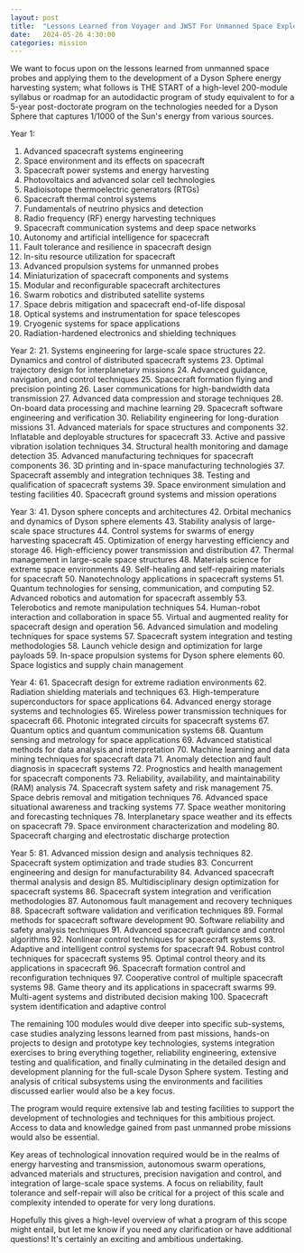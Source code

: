 ```yaml
---
layout: post
title:  "Lessons Learned from Voyager and JWST For Unmanned Space Exploration, Laboratories And Industry"
date:   2024-05-26 4:30:00
categories: mission
---
```


We want to focus upon on the lessons learned from unmanned space probes and applying them to the development of a Dyson Sphere energy harvesting system; what follows is THE START of a high-level 200-module syllabus or roadmap for an autodidactic program of study equivalent to for a 5-year post-doctorate program on the technologies needed for a Dyson Sphere that captures 1/1000 of the Sun's energy from various sources. 

Year 1:
1. Advanced spacecraft systems engineering 
2. Space environment and its effects on spacecraft
3. Spacecraft power systems and energy harvesting
4. Photovoltaics and advanced solar cell technologies 
5. Radioisotope thermoelectric generators (RTGs)
6. Spacecraft thermal control systems
7. Fundamentals of neutrino physics and detection
8. Radio frequency (RF) energy harvesting techniques
9. Spacecraft communication systems and deep space networks
10. Autonomy and artificial intelligence for spacecraft
11. Fault tolerance and resilience in spacecraft design
12. In-situ resource utilization for spacecraft 
13. Advanced propulsion systems for unmanned probes
14. Miniaturization of spacecraft components and systems
15. Modular and reconfigurable spacecraft architectures
16. Swarm robotics and distributed satellite systems
17. Space debris mitigation and spacecraft end-of-life disposal
18. Optical systems and instrumentation for space telescopes
19. Cryogenic systems for space applications 
20. Radiation-hardened electronics and shielding techniques

Year 2: 
21. Systems engineering for large-scale space structures
22. Dynamics and control of distributed spacecraft systems
23. Optimal trajectory design for interplanetary missions
24. Advanced guidance, navigation, and control techniques
25. Spacecraft formation flying and precision pointing
26. Laser communications for high-bandwidth data transmission
27. Advanced data compression and storage techniques
28. On-board data processing and machine learning
29. Spacecraft software engineering and verification
30. Reliability engineering for long-duration missions
31. Advanced materials for space structures and components
32. Inflatable and deployable structures for spacecraft
33. Active and passive vibration isolation techniques
34. Structural health monitoring and damage detection
35. Advanced manufacturing techniques for spacecraft components
36. 3D printing and in-space manufacturing technologies
37. Spacecraft assembly and integration techniques
38. Testing and qualification of spacecraft systems
39. Space environment simulation and testing facilities
40. Spacecraft ground systems and mission operations

Year 3:
41. Dyson sphere concepts and architectures
42. Orbital mechanics and dynamics of Dyson sphere elements
43. Stability analysis of large-scale space structures 
44. Control systems for swarms of energy harvesting spacecraft
45. Optimization of energy harvesting efficiency and storage
46. High-efficiency power transmission and distribution 
47. Thermal management in large-scale space structures
48. Materials science for extreme space environments 
49. Self-healing and self-repairing materials for spacecraft
50. Nanotechnology applications in spacecraft systems
51. Quantum technologies for sensing, communication, and computing
52. Advanced robotics and automation for spacecraft assembly
53. Telerobotics and remote manipulation techniques
54. Human-robot interaction and collaboration in space
55. Virtual and augmented reality for spacecraft design and operation
56. Advanced simulation and modeling techniques for space systems
57. Spacecraft system integration and testing methodologies
58. Launch vehicle design and optimization for large payloads
59. In-space propulsion systems for Dyson sphere elements
60. Space logistics and supply chain management

Year 4:
61. Spacecraft design for extreme radiation environments
62. Radiation shielding materials and techniques
63. High-temperature superconductors for space applications
64. Advanced energy storage systems and technologies
65. Wireless power transmission techniques for spacecraft 
66. Photonic integrated circuits for spacecraft systems
67. Quantum optics and quantum communication systems
68. Quantum sensing and metrology for space applications
69. Advanced statistical methods for data analysis and interpretation
70. Machine learning and data mining techniques for spacecraft data
71. Anomaly detection and fault diagnosis in spacecraft systems
72. Prognostics and health management for spacecraft components
73. Reliability, availability, and maintainability (RAM) analysis
74. Spacecraft system safety and risk management
75. Space debris removal and mitigation techniques
76. Advanced space situational awareness and tracking systems
77. Space weather monitoring and forecasting techniques
78. Interplanetary space weather and its effects on spacecraft
79. Space environment characterization and modeling
80. Spacecraft charging and electrostatic discharge protection

Year 5:
81. Advanced mission design and analysis techniques
82. Spacecraft system optimization and trade studies
83. Concurrent engineering and design for manufacturability
84. Advanced spacecraft thermal analysis and design
85. Multidisciplinary design optimization for spacecraft systems
86. Spacecraft system integration and verification methodologies
87. Autonomous fault management and recovery techniques
88. Spacecraft software validation and verification techniques
89. Formal methods for spacecraft software development
90. Software reliability and safety analysis techniques
91. Advanced spacecraft guidance and control algorithms
92. Nonlinear control techniques for spacecraft systems
93. Adaptive and intelligent control systems for spacecraft
94. Robust control techniques for spacecraft systems
95. Optimal control theory and its applications in spacecraft
96. Spacecraft formation control and reconfiguration techniques
97. Cooperative control of multiple spacecraft systems
98. Game theory and its applications in spacecraft swarms
99. Multi-agent systems and distributed decision making
100. Spacecraft system identification and adaptive control

The remaining 100 modules would dive deeper into specific sub-systems, case studies analyzing lessons learned from past missions, hands-on projects to design and prototype key technologies, systems integration exercises to bring everything together, reliability engineering, extensive testing and qualification, and finally culminating in the detailed design and development planning for the full-scale Dyson Sphere system. Testing and analysis of critical subsystems using the environments and facilities discussed earlier would also be a key focus.

The program would require extensive lab and testing facilities to support the development of technologies and techniques for this ambitious project. Access to data and knowledge gained from past unmanned probe missions would also be essential.

Key areas of technological innovation required would be in the realms of energy harvesting and transmission, autonomous swarm operations, advanced materials and structures, precision navigation and control, and integration of large-scale space systems. A focus on reliability, fault tolerance and self-repair will also be critical for a project of this scale and complexity intended to operate for very long durations.

Hopefully this gives a high-level overview of what a program of this scope might entail, but let me know if you need any clarification or have additional questions! It's certainly an exciting and ambitious undertaking.